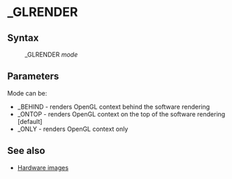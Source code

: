 <style>pre.codeide, pre.outputfixed, .outputcrt0 { background-color: #000 !important; color: #FFF !important; }</style><!DOCTYPE html>
<html class="client-nojs" dir="ltr" lang="en">
<head>
<title>_GLRENDER - QB64 Phoenix Edition Wiki</title>
</head>
<body class="mediawiki ltr sitedir-ltr mw-hide-empty-elt ns-0 ns-subject page-GLRENDER rootpage-GLRENDER skin-vector action-view skin-vector-legacy vector-feature-language-in-header-enabled vector-feature-language-in-main-page-header-disabled vector-feature-language-alert-in-sidebar-disabled vector-feature-sticky-header-disabled vector-feature-sticky-header-edit-disabled vector-feature-table-of-contents-disabled vector-feature-visual-enhancement-next-disabled">
<div class="mw-body" id="content" role="main">
<a id="top"></a>
<h1 class="firstHeading mw-first-heading" id="firstHeading">_GLRENDER</h1>
<div class="vector-body" id="bodyContent">
<div class="mw-body-content mw-content-ltr" dir="ltr" id="mw-content-text" lang="en"><div class="mw-parser-output"><p>
</p>
<h2><span class="mw-headline" id="Syntax">Syntax</span></h2>
<dl><dd><a class="mw-selflink selflink">_GLRENDER</a> <i>mode</i></dd></dl>
<p>
</p>
<h2><span class="mw-headline" id="Parameters">Parameters</span></h2>
<p>Mode can be:
</p>
<ul><li>_BEHIND - renders OpenGL context behind the software rendering</li>
<li>_ONTOP - renders OpenGL context on the top of the software rendering [default]</li>
<li>_ONLY -  renders OpenGL context only</li></ul>
<p>
</p>
<h2><span class="mw-headline" id="See_also">See also</span></h2>
<ul><li><a href="Hardware_images" title="Hardware images">Hardware images</a></li></ul>
<p>
</p>
<!-- 
NewPP limit report
Cached time: 20240715062340
Cache expiry: 86400
Reduced expiry: false
Complications: [show‐toc]
CPU time usage: 0.013 seconds
Real time usage: 0.031 seconds
Preprocessor visited node count: 17/1000000
Post‐expand include size: 552/2097152 bytes
Template argument size: 4/2097152 bytes
Highest expansion depth: 3/100
Expensive parser function count: 0/100
Unstrip recursion depth: 0/20
Unstrip post‐expand size: 0/5000000 bytes
-->
<!--
Transclusion expansion time report (%,ms,calls,template)
100.00%   21.443      1 -total
 25.14%    5.390      1 Template:PageParameters
 23.99%    5.144      1 Template:PageSyntax
 21.02%    4.508      1 Template:PageNavigation
 18.41%    3.947      1 Template:Parameter
  9.23%    1.980      1 Template:PageSeeAlso
-->
<!-- Saved in parser cache with key qb64pnix_mw19894-mwmb_:pcache:idhash:729-0!canonical and timestamp 20240715062340 and revision id 7301.
 -->
</div>
</div>
</div>
</div>
</body>
</html>